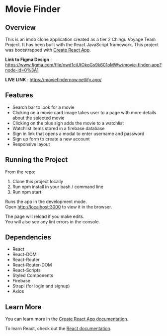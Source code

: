 # Movie Finder

## Overview
This is an imdb clone application created as a tier 2 Chingu Voyage Team Project. It has been built with the React JavaScript framework. This project was bootstrapped with [Create React App](https://github.com/facebook/create-react-app).

**Link to Figma Design** : https://www.figma.com/file/owd1ciUtOkoGs9k601oMWw/movie-finder-app?node-id=0%3A1

**LIVE LINK** : https://moviefindernow.netlify.app/

## Features
- Search bar to look for a movie
- Clicking on a movie card image takes user to a page with more details about the selected movie
- Clicking on the plus sign adds the movie to a watchlist
- Watchlist items stored in a firebase database
- Sign in link that opens a modal to enter username and password
- Sign up form to create a new account
- Responsive layout

## Running the Project
From the repo:
1. Clone this project locally
2. Run npm install in your bash / command line
3. Run npm start

Runs the app in the development mode.<br />
Open [http://localhost:3000](http://localhost:3000) to view it in the browser.

The page will reload if you make edits.<br />
You will also see any lint errors in the console.

## Dependencies
- React
- React-DOM
- React-Router
- React-Router-DOM
- React-Scripts
- Styled Components
- Firebase
- Strapi (for login and signup)
- Axios

## Learn More

You can learn more in the [Create React App documentation](https://facebook.github.io/create-react-app/docs/getting-started).

To learn React, check out the [React documentation](https://reactjs.org/).
